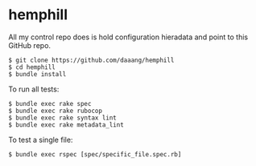 hemphill
========

All my control repo does is hold configuration hieradata and point to
this GitHub repo.

    $ git clone https://github.com/daaang/hemphill
    $ cd hemphill
    $ bundle install

To run all tests:

    $ bundle exec rake spec
    $ bundle exec rake rubocop
    $ bundle exec rake syntax lint
    $ bundle exec rake metadata_lint

To test a single file:

    $ bundle exec rspec [spec/specific_file.spec.rb]
